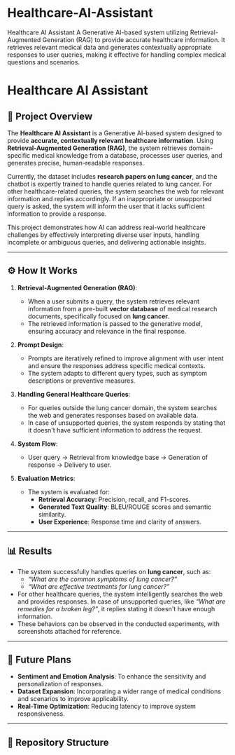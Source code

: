 # Healthcare-AI-Assistant
Healthcare AI Assistant A Generative AI-based system utilizing Retrieval-Augmented Generation (RAG) to provide accurate healthcare information. It retrieves relevant medical data and generates contextually appropriate responses to user queries, making it effective for handling complex medical questions and scenarios.


# Healthcare AI Assistant  

## 🌟 Project Overview  
The **Healthcare AI Assistant** is a Generative AI-based system designed to provide **accurate, contextually relevant healthcare information**. Using **Retrieval-Augmented Generation (RAG)**, the system retrieves domain-specific medical knowledge from a database, processes user queries, and generates precise, human-readable responses.  

Currently, the dataset includes **research papers on lung cancer**, and the chatbot is expertly trained to handle queries related to lung cancer. For other healthcare-related queries, the system searches the web for relevant information and replies accordingly. If an inappropriate or unsupported query is asked, the system will inform the user that it lacks sufficient information to provide a response.  

This project demonstrates how AI can address real-world healthcare challenges by effectively interpreting diverse user inputs, handling incomplete or ambiguous queries, and delivering actionable insights.  

---

## ⚙️ How It Works  

1. **Retrieval-Augmented Generation (RAG)**:  
   - When a user submits a query, the system retrieves relevant information from a pre-built **vector database** of medical research documents, specifically focused on **lung cancer**.  
   - The retrieved information is passed to the generative model, ensuring accuracy and relevance in the final response.  

2. **Prompt Design**:  
   - Prompts are iteratively refined to improve alignment with user intent and ensure the responses address specific medical contexts.  
   - The system adapts to different query types, such as symptom descriptions or preventive measures.  

3. **Handling General Healthcare Queries**:  
   - For queries outside the lung cancer domain, the system searches the web and generates responses based on available data.  
   - In case of unsupported queries, the system responds by stating that it doesn't have sufficient information to address the request.  

4. **System Flow**:  
   - User query → Retrieval from knowledge base → Generation of response → Delivery to user.  

5. **Evaluation Metrics**:  
   - The system is evaluated for:  
     - **Retrieval Accuracy**: Precision, recall, and F1-scores.  
     - **Generated Text Quality**: BLEU/ROUGE scores and semantic similarity.  
     - **User Experience**: Response time and clarity of answers.  

---  

## 📊 Results  
- The system successfully handles queries on **lung cancer**, such as:  
  - *“What are the common symptoms of lung cancer?”*  
  - *“What are effective treatments for lung cancer?”*  
- For other healthcare queries, the system intelligently searches the web and provides responses. In case of unsupported queries, like *“What are remedies for a broken leg?”*, it replies stating it doesn't have enough information.  
- These behaviors can be observed in the conducted experiments, with screenshots attached for reference.  

---  

## 🚀 Future Plans  
- **Sentiment and Emotion Analysis**: To enhance the sensitivity and personalization of responses.  
- **Dataset Expansion**: Incorporating a wider range of medical conditions and scenarios to improve applicability.  
- **Real-Time Optimization**: Reducing latency to improve system responsiveness.  

---  

## 📂 Repository Structure  
